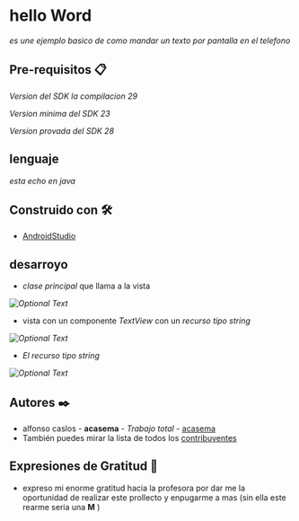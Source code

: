 # hello Word

_es une ejemplo basico de como mandar un texto por pantalla en el telefono_

## Pre-requisitos 📋

_Version del SDK la compilacion 29_

_Version minima del SDK 23_

_Version provada del SDK 28_

## lenguaje 

_esta echo en java_

## Construido con 🛠️

* [AndroidStudio](https://developer.android.com/studio)

## desarroyo

* *clase principal* que llama a la vista

_![Optional Text](../master/README.img/clasePrincipal_onCreate.JPG)_

* vista con un componente *TextView* con un *recurso tipo string*

_![Optional Text](../master/README.img/xmlPrincipal_tvMessage.JPG)_

* *El recurso tipo string*

_![Optional Text](../master/README.img/xmlRecurso_string.JPG)_

## Autores ✒️

* alfonso caslos - **acasema** - *Trabajo total* - [acasema](https://github.com/alfonso-portada)
* También puedes mirar la lista de todos los [contribuyentes](https://github.com/alfonso-portada/helloWord/contributors) 

## Expresiones de Gratitud 🎁

* expreso mi enorme gratitud hacia la profesora por dar me la oportunidad de realizar este prollecto y enpugarme a mas (sin ella este rearme seria una **M** )
